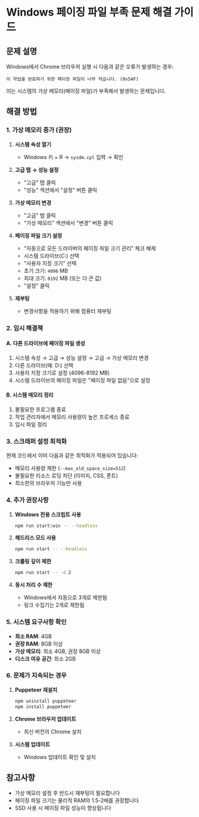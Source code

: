 # Windows 페이징 파일 부족 문제 해결 가이드

## 문제 설명
Windows에서 Chrome 브라우저 실행 시 다음과 같은 오류가 발생하는 경우:
```
이 작업을 완료하기 위한 페이징 파일이 너무 작습니다. (0x5AF)
```

이는 시스템의 가상 메모리(페이징 파일)가 부족해서 발생하는 문제입니다.

## 해결 방법

### 1. 가상 메모리 증가 (권장)

1. **시스템 속성 열기**
   - Windows 키 + R → `sysdm.cpl` 입력 → 확인

2. **고급 탭 → 성능 설정**
   - "고급" 탭 클릭
   - "성능" 섹션에서 "설정" 버튼 클릭

3. **가상 메모리 변경**
   - "고급" 탭 클릭
   - "가상 메모리" 섹션에서 "변경" 버튼 클릭

4. **페이징 파일 크기 설정**
   - "자동으로 모든 드라이버의 페이징 파일 크기 관리" 체크 해제
   - 시스템 드라이브(C:) 선택
   - "사용자 지정 크기" 선택
   - 초기 크기: `4096` MB
   - 최대 크기: `8192` MB (또는 더 큰 값)
   - "설정" 클릭

5. **재부팅**
   - 변경사항을 적용하기 위해 컴퓨터 재부팅

### 2. 임시 해결책

#### A. 다른 드라이브에 페이징 파일 생성
1. 시스템 속성 → 고급 → 성능 설정 → 고급 → 가상 메모리 변경
2. 다른 드라이브(예: D:) 선택
3. 사용자 지정 크기로 설정 (4096-8192 MB)
4. 시스템 드라이브의 페이징 파일은 "페이징 파일 없음"으로 설정

#### B. 시스템 메모리 정리
1. 불필요한 프로그램 종료
2. 작업 관리자에서 메모리 사용량이 높은 프로세스 종료
3. 임시 파일 정리

### 3. 스크래퍼 설정 최적화

현재 코드에서 이미 다음과 같은 최적화가 적용되어 있습니다:

- 메모리 사용량 제한 (`--max_old_space_size=512`)
- 불필요한 리소스 로딩 차단 (이미지, CSS, 폰트)
- 최소한의 브라우저 기능만 사용

### 4. 추가 권장사항

1. **Windows 전용 스크립트 사용**
   ```bash
   npm run start:win -- --headless
   ```

2. **헤드리스 모드 사용**
   ```bash
   npm run start -- --headless
   ```

3. **크롤링 깊이 제한**
   ```bash
   npm run start -- -d 2
   ```

4. **동시 처리 수 제한**
   - Windows에서 자동으로 3개로 제한됨
   - 링크 수집기는 2개로 제한됨

### 5. 시스템 요구사항 확인

- **최소 RAM**: 4GB
- **권장 RAM**: 8GB 이상
- **가상 메모리**: 최소 4GB, 권장 8GB 이상
- **디스크 여유 공간**: 최소 2GB

### 6. 문제가 지속되는 경우

1. **Puppeteer 재설치**
   ```bash
   npm uninstall puppeteer
   npm install puppeteer
   ```

2. **Chrome 브라우저 업데이트**
   - 최신 버전의 Chrome 설치

3. **시스템 업데이트**
   - Windows 업데이트 확인 및 설치

## 참고사항

- 가상 메모리 설정 후 반드시 재부팅이 필요합니다
- 페이징 파일 크기는 물리적 RAM의 1.5-2배를 권장합니다
- SSD 사용 시 페이징 파일 성능이 향상됩니다 